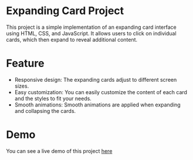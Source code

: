 <h1>Expanding Card Project</h1>
<p>This project is a simple implementation of an expanding card interface using HTML, CSS, and JavaScript. It allows users to click on individual cards,
which then expand to reveal additional content.</p>


###
<h1>Feature</h1>
<ul> 
  <li>Responsive design: The expanding cards adjust to different screen sizes.</li>
  <li>Easy customization: You can easily customize the content of each card and the styles to fit your needs.</li>
  <li>Smooth animations: Smooth animations are applied when expanding and collapsing the cards.</li>
</ul>

###
<h1>Demo</h1>
<p>You can see a live demo of this project <a href="https://expandingcards-eight.vercel.app/" target="_blank">here</a></p>
